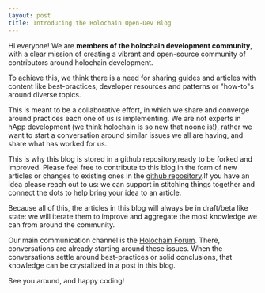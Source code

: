 ```yaml
---
layout: post
title: Introducing the Holochain Open-Dev Blog
---
```


Hi everyone! We are **members of the holochain development community**, with a clear mission of creating a vibrant and open-source community of contributors around holochain development.

To achieve this, we think there is a need for sharing guides and articles with content like best-practices, developer resources and patterns or "how-to"s around diverse topics. 

This is meant to be a collaborative effort, in which we share and converge around practices each one of us is implementing. We are not experts in hApp development (we think holochain is so new that noone is!), rather we want to start a conversation around similar issues we all are having, and share what has worked for us. 

This is why this blog is stored in a github repository,ready to be forked and improved. Please feel free to contribute to this blog in the form of new articles or changes to existing ones in the [github repository](https://github.com/holochain-open-dev/holochain-open-dev.github.io).If you have an idea please reach out to us: we can support in stitching things together and connect the dots to help bring your idea to an article.

Because all of this, the articles in this blog will always be in draft/beta like state: we will iterate them to improve and aggregate the most knowledge we can from around the community. 

Our main communication channel is the [Holochain Forum](https://forum.holochain.org). There, conversations are already starting around these issues. When the conversations settle around best-practices or solid conclusions, that knowledge can be crystalized in a post in this blog.

See you around, and happy coding!